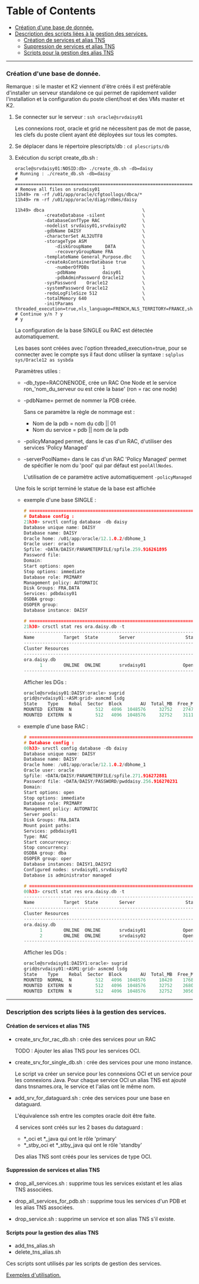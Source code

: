 Table of Contents
=================

  * [Création d'une base de donnée.](#création-dune-base-de-donnée)
  * [Description des scripts liées à la gestion des services.](#description-des-scripts-liées-à-la-gestion-des-services)
    * [Création de services et alias TNS](#Création-de-services-et-alias-TNS)
    * [Suppression de services et alias TNS](#suppression-de-services-et-alias-tns)
    * [Scripts pour la gestion des alias TNS](#scripts-pour-la-gestion-des-alias-tns)

--------------------------------------------------------------------------------

### Création d'une base de donnée.

Remarque : si le master et K2 viennent d'être créés il est préférable d'installer
un serveur standalone ce qui permet de rapidement valider l'installation et la
configuration du poste client/host et des VMs master et K2.

1. Se connecter sur le serveur : `ssh oracle@srvdaisy01`

	Les connexions root, oracle et grid ne nécessitent pas de mot de passe, les
	clefs du poste client ayant été déployées sur tous les comptes.

2. Se déplacer dans le répertoire plescripts/db : `cd plescripts/db`

3. Exécution du script create_db.sh :

	```
	oracle@srvdaisy01:NOSID:db> ./create_db.sh -db=daisy
	# Running : ./create_db.sh -db=daisy
	# ===============================================================================
	# Remove all files on srvdaisy01
	11h49> rm -rf /u01/app/oracle/cfgtoollogs/dbca/*
	11h49> rm -rf /u01/app/oracle/diag/rdbms/daisy

	11h49> dbca                                     \
			   -createDatabase -silent              \
			   -databaseConfType RAC                \
			   -nodelist srvdaisy01,srvdaisy02      \
			   -gdbName DAISY                       \
			   -characterSet AL32UTF8               \
			   -storageType ASM                     \
				   -diskGroupName     DATA          \
				   -recoveryGroupName FRA           \
			   -templateName General_Purpose.dbc    \
			   -createAsContainerDatabase true      \
				   -numberOfPDBs     1              \
				   -pdbName          daisy01        \
				   -pdbAdminPassword Oracle12       \
			   -sysPassword    Oracle12             \
			   -systemPassword Oracle12             \
			   -redoLogFileSize 512                 \
			   -totalMemory 640                     \
			   -initParams threaded_execution=true,nls_language=FRENCH,NLS_TERRITORY=FRANCE,shared_pool_size=256M
	# Continue y/n ? y
	# y
	```
	
	La configuration de la base SINGLE ou RAC est détectée automatiquement. 

	Les bases sont créées avec l'option threaded_execution=true, pour se connecter
	avec le compte sys il faut donc utiliser la syntaxe : `sqlplus sys/Oracle12 as sysbda`

	Paramètres utiles :
	 - -db_type=RACONENODE, crée un RAC One Node et le service ron_'nom_du_serveur ou est crée la base' (ron = rac one node)

	 - -pdbName= permet de nommer la PDB créée.

		Sans ce paramètre la règle de nommage est :
		 * Nom de la pdb = nom du cdb || 01
		 * Nom du service = pdb || nom de la pdb

	 - -policyManaged permet, dans le cas d'un RAC, d'utiliser des services 'Policy Managed'

	 - -serverPoolName= dans le cas d'un RAC 'Policy Managed' permet de spécifier
	 le nom du 'pool' qui par défaut est `poolAllNodes`.

	   L'utilisation de ce paramètre active automatiquement `-policyManaged`

	Une fois le script terminé le statue de la base est affichée

	- exemple d'une base SINGLE :

		```c
		# ==============================================================================
		# Database config :
		21h30> srvctl config database -db daisy
		Database unique name: DAISY
		Database name: DAISY
		Oracle home: /u01/app/oracle/12.1.0.2/dbhome_1
		Oracle user: oracle
		Spfile: +DATA/DAISY/PARAMETERFILE/spfile.259.916261895
		Password file:
		Domain:
		Start options: open
		Stop options: immediate
		Database role: PRIMARY
		Management policy: AUTOMATIC
		Disk Groups: FRA,DATA
		Services: pdbdaisy01
		OSDBA group:
		OSOPER group:
		Database instance: DAISY
		
		# ==============================================================================
		21h30> crsctl stat res ora.daisy.db -t
		--------------------------------------------------------------------------------
		Name           Target  State        Server                   State details
		--------------------------------------------------------------------------------
		Cluster Resources
		--------------------------------------------------------------------------------
		ora.daisy.db
			  1        ONLINE  ONLINE       srvdaisy01              Open,STABLE
		--------------------------------------------------------------------------------
		```

		Afficher les DGs :

		```c
		oracle@srvdaisy01:DAISY:oracle> sugrid
		grid@srvdaisy01:+ASM:grid> asmcmd lsdg
		State    Type    Rebal  Sector  Block       AU  Total_MB  Free_MB  Req_mir_free_MB  Usable_file_MB  Offline_disks  Voting_files  Name
		MOUNTED  EXTERN  N         512   4096  1048576     32752    27479                0           27479              0             N  DATA/
		MOUNTED  EXTERN  N         512   4096  1048576     32752    31117                0           31117              0             N  FRA/
		````

	- exemple d'une base RAC :

		```c
		# ==============================================================================
		# Database config :
		00h33> srvctl config database -db daisy
		Database unique name: DAISY
		Database name: DAISY
		Oracle home: /u01/app/oracle/12.1.0.2/dbhome_1
		Oracle user: oracle
		Spfile: +DATA/DAISY/PARAMETERFILE/spfile.271.916272881
		Password file: +DATA/DAISY/PASSWORD/pwddaisy.256.916270231
		Domain:
		Start options: open
		Stop options: immediate
		Database role: PRIMARY
		Management policy: AUTOMATIC
		Server pools:
		Disk Groups: FRA,DATA
		Mount point paths:
		Services: pdbdaisy01
		Type: RAC
		Start concurrency:
		Stop concurrency:
		OSDBA group: dba
		OSOPER group: oper
		Database instances: DAISY1,DAISY2
		Configured nodes: srvdaisy01,srvdaisy02
		Database is administrator managed
		
		# ==============================================================================
		00h33> crsctl stat res ora.daisy.db -t
		--------------------------------------------------------------------------------
		Name           Target  State        Server                   State details
		--------------------------------------------------------------------------------
		Cluster Resources
		--------------------------------------------------------------------------------
		ora.daisy.db
			  1        ONLINE  ONLINE       srvdaisy01              Open,STABLE
			  2        ONLINE  ONLINE       srvdaisy02              Open,STABLE
		--------------------------------------------------------------------------------
		```

		Afficher les DGs :

		```c
		oracle@srvdaisy01:DAISY1:oracle> sugrid
		grid@srvdaisy01:+ASM1:grid> asmcmd lsdg
		State    Type    Rebal  Sector  Block       AU  Total_MB  Free_MB  Req_mir_free_MB  Usable_file_MB  Offline_disks  Voting_files  Name
		MOUNTED  NORMAL  N         512   4096  1048576     18420    17689             6140            5774              0             Y  CRS/
		MOUNTED  EXTERN  N         512   4096  1048576     32752    26801                0           26801              0             N  DATA/
		MOUNTED  EXTERN  N         512   4096  1048576     32752    30560                0           30560              0             N  FRA/
		```

--------------------------------------------------------------------------------

###	Description des scripts liées à la gestion des services.

#### Création de services et alias TNS
 * create_srv_for_rac_db.sh : crée des services pour un RAC

	TODO : Ajouter les alias TNS pour les services OCI.

 * create_srv_for_single_db.sh : crée des services pour une mono instance.

	Le script va créer un service pour les connexions OCI et un service pour les connexions Java.
	Pour chaque service OCI un alias TNS est ajouté dans tnsnames.ora, le service et
	l'alias ont le même nom.

 * add_srv_for_dataguard.sh : crée des services pour une base en dataguard.

	L'équivalence ssh entre les comptes oracle doit être faite.

	4 services sont créés sur les 2 bases du dataguard :
	 * *_oci et *_java qui ont le rôle 'primary'
	 * *_stby_oci et *_stby_java qui ont le rôle 'standby'

	Des alias TNS sont créés pour les services de type OCI.

#### Suppression de services et alias TNS
 * drop_all_services.sh : supprime tous les services existant et les alias TNS associées.

 * drop_all_services_for_pdb.sh : supprime tous les services d'un PDB et les alias TNS associées.

 * drop_service.sh : supprime un service et son alias TNS s'il existe.

#### Scripts pour la gestion des alias TNS
 * add_tns_alias.sh
 * delete_tns_alias.sh

Ces scripts sont utilisés par les scripts de gestion des services.

[Exemples d'utilisation.](https://github.com/PhilippeLeroux/plescripts/wiki/pluggable_db)
